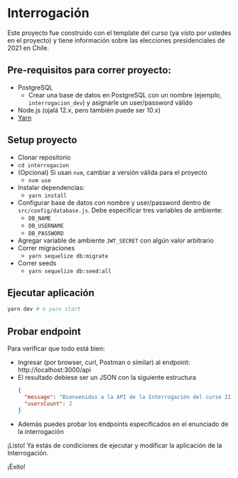 # Interrogación

Este proyecto fue construido con el template del curso (ya visto por ustedes en el proyecto) y tiene información sobre las elecciones presidenciales de 2021 en Chile.

## Pre-requisitos para correr proyecto:
* PostgreSQL
  * Crear una base de datos en PostgreSQL con un nombre (ejemplo, `interrogacion_dev`) y asignarle un user/password válido
* Node.js (ojalá 12.x, pero también puede ser 10.x)
* [Yarn](https://yarnpkg.com)

## Setup proyecto

* Clonar repositorio
* `cd interrogacion`
* (Opcional) Si usan `nvm`, cambiar a versión válida para el proyecto
  * `nvm use`
* Instalar dependencias:
  * `yarn install`
* Configurar base de datos con nombre y user/password dentro de `src/config/database.js`. Debe especificar tres variables de ambiente:
  * `DB_NAME`
  * `DB_USERNAME`
  * `DB_PASSWORD`
* Agregar variable de ambiente `JWT_SECRET` con algún valor arbitrario
* Correr migraciones
  * `yarn sequelize db:migrate`
* Correr seeds
  * `yarn sequelize db:seed:all`

## Ejecutar aplicación

```sh
yarn dev # o yarn start
```

## Probar endpoint

Para verificar que todo está bien:
- Ingresar (por browser, curl, Postman o similar) al endpoint: http://localhost:3000/api
- El resultado debiese ser un JSON con la siguiente estructura
  ```json
  {
    "message": "Bienvenidos a la API de la Interrogación del curso IIC2513",
    "usersCount": 2
  }
  ```
- Además puedes probar los endpoints especificados en el enunciado de la interrogación

¡Listo! Ya estás de condiciones de ejecutar y modificar la aplicación de la Interrogación.

¡Éxito!
